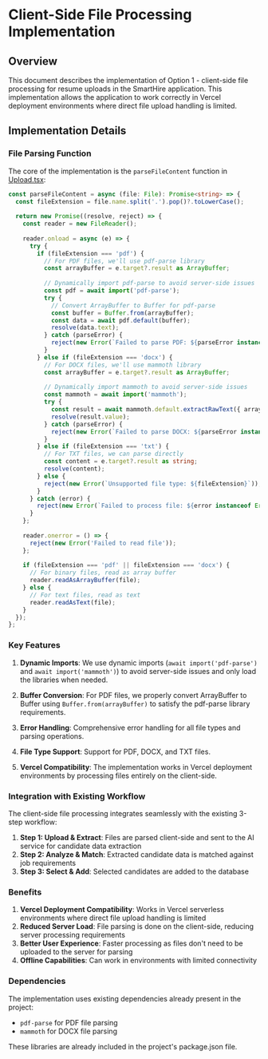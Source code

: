 # Client-Side File Processing Implementation

## Overview
This document describes the implementation of Option 1 - client-side file processing for resume uploads in the SmartHire application. This implementation allows the application to work correctly in Vercel deployment environments where direct file upload handling is limited.

## Implementation Details

### File Parsing Function
The core of the implementation is the `parseFileContent` function in [Upload.tsx](file:///c:/Users/deepa/Downloads/Hire/SmartHire/client/src/pages/Upload.tsx):

```typescript
const parseFileContent = async (file: File): Promise<string> => {
  const fileExtension = file.name.split('.').pop()?.toLowerCase();
  
  return new Promise((resolve, reject) => {
    const reader = new FileReader();
    
    reader.onload = async (e) => {
      try {
        if (fileExtension === 'pdf') {
          // For PDF files, we'll use pdf-parse library
          const arrayBuffer = e.target?.result as ArrayBuffer;
          
          // Dynamically import pdf-parse to avoid server-side issues
          const pdf = await import('pdf-parse');
          try {
            // Convert ArrayBuffer to Buffer for pdf-parse
            const buffer = Buffer.from(arrayBuffer);
            const data = await pdf.default(buffer);
            resolve(data.text);
          } catch (parseError) {
            reject(new Error(`Failed to parse PDF: ${parseError instanceof Error ? parseError.message : 'Unknown error'}`));
          }
        } else if (fileExtension === 'docx') {
          // For DOCX files, we'll use mammoth library
          const arrayBuffer = e.target?.result as ArrayBuffer;
          
          // Dynamically import mammoth to avoid server-side issues
          const mammoth = await import('mammoth');
          try {
            const result = await mammoth.default.extractRawText({ arrayBuffer });
            resolve(result.value);
          } catch (parseError) {
            reject(new Error(`Failed to parse DOCX: ${parseError instanceof Error ? parseError.message : 'Unknown error'}`));
          }
        } else if (fileExtension === 'txt') {
          // For TXT files, we can parse directly
          const content = e.target?.result as string;
          resolve(content);
        } else {
          reject(new Error(`Unsupported file type: ${fileExtension}`));
        }
      } catch (error) {
        reject(new Error(`Failed to process file: ${error instanceof Error ? error.message : 'Unknown error'}`));
      }
    };
    
    reader.onerror = () => {
      reject(new Error('Failed to read file'));
    };
    
    if (fileExtension === 'pdf' || fileExtension === 'docx') {
      // For binary files, read as array buffer
      reader.readAsArrayBuffer(file);
    } else {
      // For text files, read as text
      reader.readAsText(file);
    }
  });
};
```

### Key Features

1. **Dynamic Imports**: We use dynamic imports (`await import('pdf-parse')` and `await import('mammoth')`) to avoid server-side issues and only load the libraries when needed.

2. **Buffer Conversion**: For PDF files, we properly convert ArrayBuffer to Buffer using `Buffer.from(arrayBuffer)` to satisfy the pdf-parse library requirements.

3. **Error Handling**: Comprehensive error handling for all file types and parsing operations.

4. **File Type Support**: Support for PDF, DOCX, and TXT files.

5. **Vercel Compatibility**: The implementation works in Vercel deployment environments by processing files entirely on the client-side.

### Integration with Existing Workflow

The client-side file processing integrates seamlessly with the existing 3-step workflow:

1. **Step 1: Upload & Extract**: Files are parsed client-side and sent to the AI service for candidate data extraction
2. **Step 2: Analyze & Match**: Extracted candidate data is matched against job requirements
3. **Step 3: Select & Add**: Selected candidates are added to the database

### Benefits

1. **Vercel Deployment Compatibility**: Works in Vercel serverless environments where direct file upload handling is limited
2. **Reduced Server Load**: File parsing is done on the client-side, reducing server processing requirements
3. **Better User Experience**: Faster processing as files don't need to be uploaded to the server for parsing
4. **Offline Capabilities**: Can work in environments with limited connectivity

### Dependencies

The implementation uses existing dependencies already present in the project:
- `pdf-parse` for PDF file parsing
- `mammoth` for DOCX file parsing

These libraries are already included in the project's package.json file.